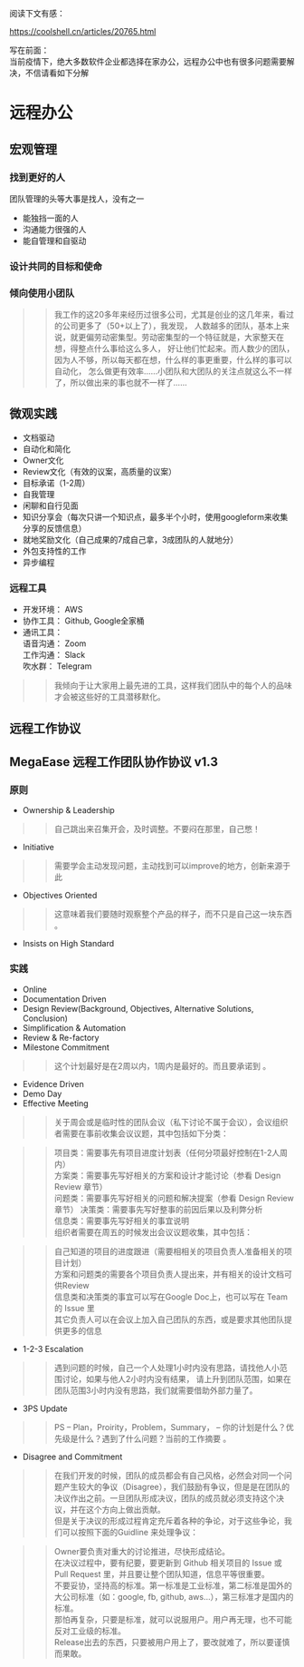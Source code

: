 

阅读下文有感：  

https://coolshell.cn/articles/20765.html  

写在前面：  
当前疫情下，绝大多数软件企业都选择在家办公，远程办公中也有很多问题需要解决，不信请看如下分解  

# 远程办公  

## 宏观管理  

### 找到更好的人

团队管理的头等大事是找人，没有之一 

* 能独挡一面的人
* 沟通能力很强的人
* 能自管理和自驱动  

### 设计共同的目标和使命  

### 倾向使用小团队  

>> 我工作的这20多年来经历过很多公司，尤其是创业的这几年来，看过的公司更多了（50+以上了），我发现，
人数越多的团队，基本上来说，就更偏劳动密集型。劳动密集型的一个特征就是，大家整天在想，得整点什么事给这么多人，
好让他们忙起来。而人数少的团队，因为人不够，所以每天都在想，什么样的事更重要，什么样的事可以自动化，
怎么做更有效率……小团队和大团队的关注点就这么不一样了，所以做出来的事也就不一样了……

## 微观实践

* 文档驱动
* 自动化和简化
* Owner文化 
* Review文化（有效的议案，高质量的议案） 
* 目标承诺（1-2周）
* 自我管理
* 闲聊和自行见面
* 知识分享会（每次只讲一个知识点，最多半个小时，使用googleform来收集分享的反馈信息）
* 就地奖励文化（自己成果的7成自己拿，3成团队的人就地分）
* 外包支持性的工作  
* 异步编程 

### 远程工具

* 开发环境： AWS
* 协作工具： Github, Google全家桶
* 通讯工具：   
    语音沟通： Zoom  
    工作沟通： Slack  
    吹水群：   Telegram  
    
>> 我倾向于让大家用上最先进的工具，这样我们团队中的每个人的品味才会被这些好的工具潜移默化。

## 远程工作协议  

## MegaEase 远程工作团队协作协议 v1.3  

### 原则 
*  Ownership & Leadership  
>> 自己跳出来召集开会，及时调整。不要闷在那里，自己憋！
   
* Initiative  
>> 需要学会主动发现问题，主动找到可以improve的地方，创新来源于此

* Objectives Oriented 
>> 这意味着我们要随时观察整个产品的样子，而不只是自己这一块东西 。

* Insists on High Standard 

### 实践  

* Online
* Documentation Driven  
* Design Review(Background, Objectives, Alternative Solutions, Conclusion)
* Simplification & Automation 
* Review & Re-factory
* Milestone Commitment 
>>  这个计划最好是在2周以内，1周内是最好的。而且要承诺到 。
* Evidence Driven
* Demo Day
* Effective Meeting 
>>关于周会或是临时性的团队会议（私下讨论不属于会议），会议组织者需要在事前收集会议议题，其中包括如下分类：
  
  >>项目类：需要事先有项目进度计划表（任何分项最好控制在1-2人周内）  
  方案类：需要事先写好相关的方案和设计才能讨论（参看 Design Review 章节）  
  问题类：需要事先写好相关的问题和解决提案（参看 Design Review 章节） 
  决策类：需要事先写好整事的前因后果以及利弊分析  
  信息类：需要事先写好相关的事宜说明  
  组织者需要在周五的时候发出会议议题收集，其中包括：  
  
  >>自己知道的项目的进度跟进（需要相相关的项目负责人准备相关的项目计划）  
  方案和问题类的需要各个项目负责人提出来，并有相关的设计文档可供Review  
  信息类和决策类的事宜可以写在Google Doc上，也可以写在 Team 的 Issue 里  
  其它负责人可以在会议上加入自己团队的东西，或是要求其他团队提供更多的信息  
  
* 1-2-3 Escalation  
>> 遇到问题的时候，自己一个人处理1小时内没有思路，请找他人小范围讨论，如果与他人2小时内没有结果，
请上升到团队范围，如果在团队范围3小时内没有思路，我们就需要借助外部力量了。  

* 3PS Update  
>> PS – Plan，Proirity，Problem，Summary， – 你的计划是什么？优先级是什么？遇到了什么问题？当前的工作摘要 。  

* Disagree and Commitment  
>> 在我们开发的时候，团队的成员都会有自己风格，必然会对同一个问题产生较大的争议（Disagree），我们鼓励有争议，但是是在团队的决议作出之前。一旦团队形成决议，团队的成员就必须支持这个决议，并在这个方向上做出贡献。  
>>但是关于决议的形成过程肯定充斥着各种的争论，对于这些争论，我们可以按照下面的Guidline 来处理争议：  
   
>>Owner要负责对重大的讨论推进，尽快形成结论。  
在决议过程中，要有纪要，要更新到 Github 相关项目的 Issue 或 Pull Request 里，并且要让整个团队知道，信息平等很重要。  
不要妥协，坚持高的标准。第一标准是工业标准，第二标准是国外的大公司标准（如：google, fb, github, aws…），第三标准才是国内的标准。  
那怕再复杂，只要是标准，就可以说服用户。用户再无理，也不可能反对工业级的标准。  
Release出去的东西，只要被用户用上了，要改就难了，所以要谨慎而果敢。  
